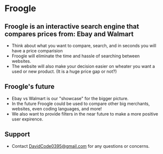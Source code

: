 # Froogle
## Froogle is an interactive search engine that compares prices from: Ebay and Walmart 
* Think about what you want to compare, search, and in seconds you will have a price comparision 
* Froogle will eliminate the time and hassle of searching between websites.
* The website will also make your decision easier on wheater you want a used or new product. (It is a huge price gap or not?)
## Froogle's future
* Ebay vs Walmart is our "showcase" for the bigger picture.
* In the future Froogle could be used to compare other big merchants, websites, even coding languages, and more! 
* We also want to provide filters in the near future to make a more positive user expirence.
## Support
* Contact DavidCode0395@gmail.com for any questions or concerns.
